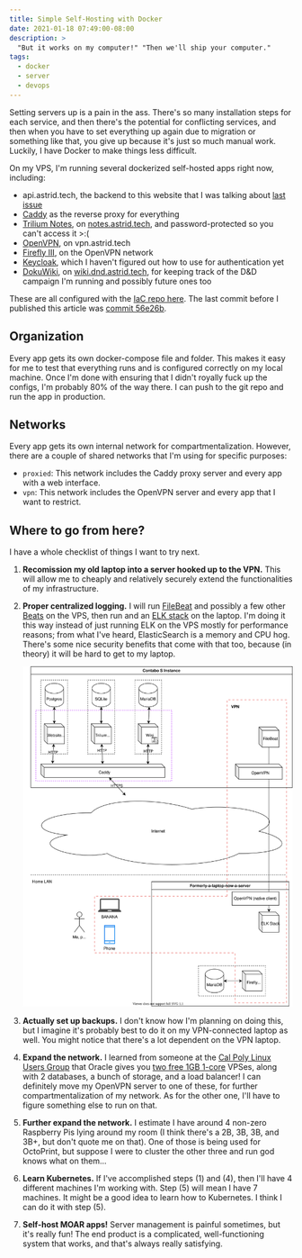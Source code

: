 ```yaml
---
title: Simple Self-Hosting with Docker
date: 2021-01-18 07:49:00-08:00
description: >
  "But it works on my computer!" "Then we'll ship your computer."
tags:
  - docker
  - server
  - devops
---
```


Setting servers up is a pain in the ass. There's so many installation steps for
each service, and then there's the potential for conflicting services, and then
when you have to set everything up again due to migration or something like
that, you give up because it's just so much manual work. Luckily, I have Docker
to make things less difficult.

<!-- excerpt -->

On my VPS, I'm running several dockerized self-hosted apps right now, including:

- api.astrid.tech, the backend to this website that I was talking about
  [last issue](/2020/12/20/0/backend)
- [Caddy](https://caddyserver.com/) as the reverse proxy for everything
- [Trilium Notes](https://github.com/zadam/trilium), on
  [notes.astrid.tech](https://notes.astrid.tech), and password-protected so you
  can't access it >:(
- [OpenVPN](https://openvpn.net/), on vpn.astrid.tech
- [Firefly III](https://www.firefly-iii.org/), on the OpenVPN network
- [Keycloak](https://www.keycloak.org/), which I haven't figured out how to use
  for authentication yet
- [DokuWiki](https://www.dokuwiki.org/dokuwiki), on
  [wiki.dnd.astrid.tech](https://wiki.dnd.astrid.tech), for keeping track of the
  D&D campaign I'm running and possibly future ones too

These are all configured with the
[IaC repo here](https://github.com/ifd3f/infra). The last commit before I
published this article was
[commit 56e26b](https://github.com/ifd3f/infra/tree/56e26b678b5c14026da32e920f4804554fcdcf9e).

## Organization

Every app gets its own docker-compose file and folder. This makes it easy for me
to test that everything runs and is configured correctly on my local machine.
Once I'm done with ensuring that I didn't royally fuck up the configs, I'm
probably 80% of the way there. I can push to the git repo and run the app in
production.

## Networks

Every app gets its own internal network for compartmentalization. However, there
are a couple of shared networks that I'm using for specific purposes:

- `proxied`: This network includes the Caddy proxy server and every app with a
  web interface.
- `vpn`: This network includes the OpenVPN server and every app that I want to
  restrict.

## Where to go from here?

I have a whole checklist of things I want to try next.

1. **Recomission my old laptop into a server hooked up to the VPN.** This will
   allow me to cheaply and relatively securely extend the functionalities of my
   infrastructure.
2. **Proper centralized logging.** I will run
   [FileBeat](https://www.elastic.co/beats/filebeat) and possibly a few other
   [Beats](https://www.elastic.co/beats/) on the VPS, then run and an
   [ELK stack](https://www.elastic.co/what-is/elk-stack) on the laptop. I'm
   doing it this way instead of just running ELK on the VPS mostly for
   performance reasons; from what I've heard, ElasticSearch is a memory and CPU
   hog. There's some nice security benefits that come with that too, because (in
   theory) it will be hard to get to my laptop.

   ![The infrastructure will probably look like this at some point.](./planned-infra.svg)

3. **Actually set up backups.** I don't know how I'm planning on doing this, but
   I imagine it's probably best to do it on my VPN-connected laptop as well. You
   might notice that there's a lot dependent on the VPN laptop.
4. **Expand the network.** I learned from someone at the
   [Cal Poly Linux Users Group](https://cplug.org/) that Oracle gives you
   [two free 1GB 1-core](https://www.oracle.com/cloud/free/) VPSes, along with 2
   databases, a bunch of storage, and a load balancer! I can definitely move my
   OpenVPN server to one of these, for further compartmentalization of my
   network. As for the other one, I'll have to figure something else to run on
   that.
5. **Further expand the network.** I estimate I have around 4 non-zero Raspberry
   Pis lying around my room (I think there's a 2B, 3B, 3B, and 3B+, but don't
   quote me on that). One of those is being used for OctoPrint, but suppose I
   were to cluster the other three and run god knows what on them...
6. **Learn Kubernetes.** If I've accomplished steps (1) and (4), then I'll have
   4 different machines I'm working with. Step (5) will mean I have 7 machines.
   It might be a good idea to learn how to Kubernetes. I think I can do it with
   step (5).
7. **Self-host MOAR apps!** Server management is painful sometimes, but it's
   really fun! The end product is a complicated, well-functioning system that
   works, and that's always really satisfying.
